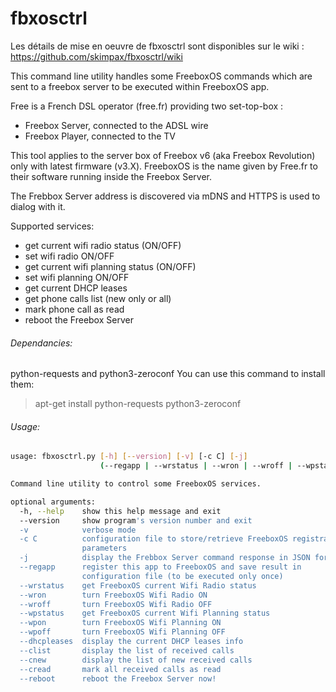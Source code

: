 fbxosctrl
=========

Les détails de mise en oeuvre de fbxosctrl sont disponibles sur le wiki : https://github.com/skimpax/fbxosctrl/wiki


This command line utility handles some FreeboxOS commands which are sent to a
freebox server to be executed within FreeboxOS app.

Free is a French DSL operator (free.fr) providing two set-top-box :
  * Freebox Server, connected to the ADSL wire
  * Freebox Player, connected to the TV

This tool applies to the server box of Freebox v6 (aka Freebox Revolution) only with latest firmware (v3.X).
FreeboxOS is the name given by Free.fr to their software running inside the Freebox Server.

The Frebbox Server address is discovered via mDNS and HTTPS is used to dialog with it.

Supported services:
  - get current wifi radio status (ON/OFF)
  - set wifi radio ON/OFF
  - get current wifi planning status (ON/OFF)
  - set wifi planning ON/OFF
  - get current DHCP leases
  - get phone calls list (new only or all)
  - mark phone call as read
  - reboot the Freebox Server


###### Dependancies:
python-requests and python3-zeroconf
You can use this command to install them:  
> apt-get install python-requests python3-zeroconf


###### Usage:

```bash
usage: fbxosctrl.py [-h] [--version] [-v] [-c C] [-j]
                    (--regapp | --wrstatus | --wron | --wroff | --wpstatus | --wpon | --wpoff | --dhcpleases | --clist | --cnew | --cread | --reboot)

Command line utility to control some FreeboxOS services.

optional arguments:
  -h, --help    show this help message and exit
  --version     show program's version number and exit
  -v            verbose mode
  -c C          configuration file to store/retrieve FreeboxOS registration
                parameters
  -j            display the Frebbox Server command response in JSON format
  --regapp      register this app to FreeboxOS and save result in
                configuration file (to be executed only once)
  --wrstatus    get FreeboxOS current Wifi Radio status
  --wron        turn FreeboxOS Wifi Radio ON
  --wroff       turn FreeboxOS Wifi Radio OFF
  --wpstatus    get FreeboxOS current Wifi Planning status
  --wpon        turn FreeboxOS Wifi Planning ON
  --wpoff       turn FreeboxOS Wifi Planning OFF
  --dhcpleases  display the current DHCP leases info
  --clist       display the list of received calls
  --cnew        display the list of new received calls
  --cread       mark all received calls as read
  --reboot      reboot the Freebox Server now!
```


